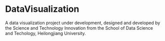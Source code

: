 # DataVisualization
A data visualization project under development, designed and developed by the Science and Technology Innovation from the School of Data Science and Techology, Heilongjiang University.
